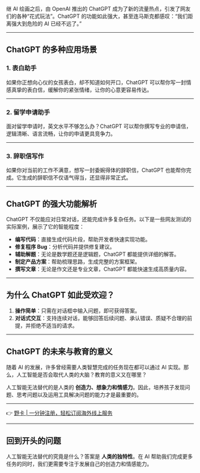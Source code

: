 继 AI 绘画之后，由 OpenAI 推出的 ChatGPT 成为了新的流量热点，引发了网友们的各种“花式玩法”。ChatGPT 的功能如此强大，甚至连马斯克都感叹：“我们距离强大到危险的 AI 已经不远了。”

---

## ChatGPT 的多种应用场景

### 1. 表白助手

如果你正想向心仪的女孩表白，却不知道如何开口，ChatGPT 可以帮你写一封情感真挚的表白信，缓解你的紧张情绪，让你的心意更容易传达。

---

### 2. 留学申请助手

面对留学申请时，英文水平不够怎么办？ChatGPT 可以帮你撰写专业的申请信，逻辑清晰、语言流畅，让你的申请更具竞争力。

---

### 3. 辞职信写作

如果你对当前的工作不满意，想写一封委婉得体的辞职信，ChatGPT 也能帮你完成。它生成的辞职信不仅语气得当，还显得非常正式。

---

## ChatGPT 的强大功能解析

ChatGPT 不仅能应对日常对话，还能完成许多复杂任务。以下是一些网友测试的实际案例，展示了它的智能程度：

- **编写代码**：直接生成代码片段，帮助开发者快速实现功能。
- **修复程序 Bug**：分析代码并提供修复建议。
- **辅助解题**：无论是数学题还是逻辑题，ChatGPT 都能提供详细的解答。
- **制定产品方案**：帮助梳理思路，生成完整的方案框架。
- **撰写文章**：无论是作文还是专业文章，ChatGPT 都能快速生成高质量内容。

---

## 为什么 ChatGPT 如此受欢迎？

1. **操作简单**：只需在对话框中输入问题，即可获得答案。
2. **对话式交互**：支持连续对话，能够回答后续问题、承认错误、质疑不合理的前提，并拒绝不适当的请求。

---

## ChatGPT 的未来与教育的意义

随着 AI 的发展，许多曾经需要人类智慧完成的任务现在都可以通过 AI 实现。那么，人工智能是否会取代人类的大脑？教育的意义又在哪里？

人工智能无法替代的是人类的 **创造力、想象力和情感力**。因此，培养孩子发现问题、思考问题以及运用工具解决问题的能力才是最重要的。

---

👉 [野卡 | 一分钟注册，轻松订阅海外线上服务](https://bit.ly/bewildcard)

---

## 回到开头的问题

人工智能无法替代的究竟是什么？答案是 **人类的独特性**。在 AI 帮助我们完成更多任务的同时，我们更需要专注于发展自己的创造力和情感能力。